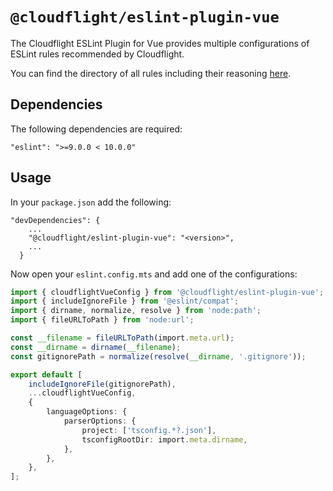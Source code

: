 # `@cloudflight/eslint-plugin-vue`

The Cloudflight ESLint Plugin for Vue provides multiple configurations of ESLint rules recommended by Cloudflight.

You can find the directory of all rules including their reasoning [here](src/configs).

## Dependencies

The following dependencies are required:

```
"eslint": ">=9.0.0 < 10.0.0"
```

## Usage

In your `package.json` add the following:

```
"devDependencies": {
    ...
    "@cloudflight/eslint-plugin-vue": "<version>",
    ...
  }
```

Now open your `eslint.config.mts` and add one of the configurations:

```ts
import { cloudflightVueConfig } from '@cloudflight/eslint-plugin-vue';
import { includeIgnoreFile } from '@eslint/compat';
import { dirname, normalize, resolve } from 'node:path';
import { fileURLToPath } from 'node:url';

const __filename = fileURLToPath(import.meta.url);
const __dirname = dirname(__filename);
const gitignorePath = normalize(resolve(__dirname, '.gitignore'));

export default [
    includeIgnoreFile(gitignorePath),
    ...cloudflightVueConfig,
    {
        languageOptions: {
            parserOptions: {
                project: ['tsconfig.*?.json'],
                tsconfigRootDir: import.meta.dirname,
            },
        },
    },
];
```

